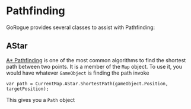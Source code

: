 # Pathfinding

GoRogue provides several classes to assist with Pathfinding:

## AStar

[A* Pathfinding]() is one of the most common algorithms to find the shortest path between two points. It is a member of the `Map` object. To use it, you would have whatever `GameObject` is finding the path invoke

```
var path = CurrentMap.AStar.ShortestPath(gameObject.Position, targetPosition);
```

This gives you a `Path` object
